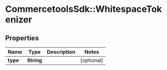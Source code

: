 # CommercetoolsSdk::WhitespaceTokenizer

## Properties
Name | Type | Description | Notes
------------ | ------------- | ------------- | -------------
**type** | **String** |  | [optional] 

